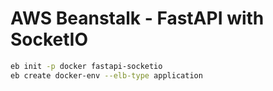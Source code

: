 # AWS Beanstalk - FastAPI with SocketIO

```bash
eb init -p docker fastapi-socketio
eb create docker-env --elb-type application
```
